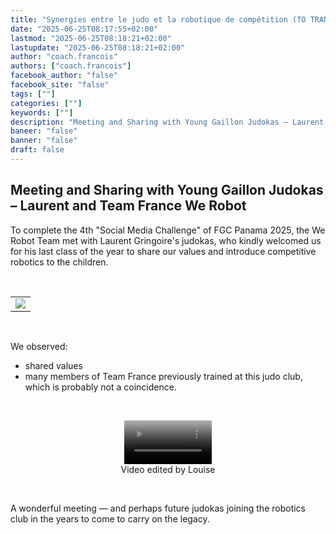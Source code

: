 ```yaml
---
title: "Synergies entre le judo et la robotique de compétition (TO TRANSLATE)"
date: "2025-06-25T08:17:55+02:00"
lastmod: "2025-06-25T08:18:21+02:00"
lastupdate: "2025-06-25T08:18:21+02:00"
author: "coach.francois"
authors: ["coach.francois"]
facebook_author: "false"
facebook_site: "false"
tags: [""]
categories: [""]
keywords: [""]
description: "Meeting and Sharing with Young Gaillon Judokas – Laurent and Team France We Robot"
baneer: "false"
banner: "false"
draft: false
---
```

## Meeting and Sharing with Young Gaillon Judokas – Laurent and Team France We Robot

To complete the 4th "Social Media Challenge" of FGC Panama 2025, the We Robot Team met with Laurent Gringoire's judokas, who kindly welcomed us for his last class of the year to share our values and introduce competitive robotics to the children.

<br>
<center>
<table width="40%">
<tr>
<td><img src="https://werobot.fr/posts/werobot_judo_challenge4.jpg"></td>
</tr>
</table>
</center>
<br>

We observed:

 - shared values  
 - many members of Team France previously trained at this judo club, which is probably not a coincidence.

<br>
<center>
<figure>
<video width="33%" controls poster="https://werobot.fr/posts/werobot_judo_training.png">
<source src="https://werobot.fr/posts/werobot_judo.mp4">
</video>
<figcaption>Video edited by Louise</figcaption>
</figure>
</center>
<br>

A wonderful meeting — and perhaps future judokas joining the robotics club in the years to come to carry on the legacy.
